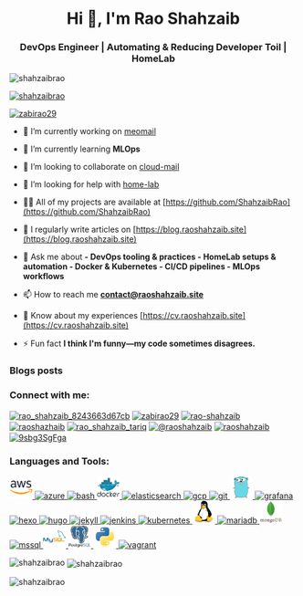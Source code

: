 <h1 align="center">Hi 👋, I'm Rao Shahzaib</h1>
<h3 align="center">DevOps Engineer | Automating & Reducing Developer Toil | HomeLab</h3>

<p align="left"> <img src="https://komarev.com/ghpvc/?username=shahzaibrao&label=Profile%20views&color=0e75b6&style=flat" alt="shahzaibrao" /> </p>

<p align="left"> <a href="https://github.com/ryo-ma/github-profile-trophy"><img src="https://github-profile-trophy.vercel.app/?username=shahzaibrao" alt="shahzaibrao" /></a> </p>

<p align="left"> <a href="https://twitter.com/zabirao29" target="blank"><img src="https://img.shields.io/twitter/follow/zabirao29?logo=twitter&style=for-the-badge" alt="zabirao29" /></a> </p>

- 🔭 I’m currently working on [meomail](https://github.com/ShahzaibRao/moemail/)

- 🌱 I’m currently learning **MLOps**

- 👯 I’m looking to collaborate on [cloud-mail](https://github.com/ShahzaibRao/cloud-mail)

- 🤝 I’m looking for help with [home-lab](https://github.com/ShahzaibRao/home-labs)

- 👨‍💻 All of my projects are available at [https://github.com/ShahzaibRao](https://github.com/ShahzaibRao)

- 📝 I regularly write articles on [https://blog.raoshahzaib.site](https://blog.raoshahzaib.site)

- 💬 Ask me about **- DevOps tooling & practices - HomeLab setups & automation - Docker & Kubernetes - CI/CD pipelines - MLOps workflows**

- 📫 How to reach me **contact@raoshahzaib.site**

- 📄 Know about my experiences [https://cv.raoshahzaib.site](https://cv.raoshahzaib.site)

- ⚡ Fun fact **I think I'm funny—my code sometimes disagrees.**

### Blogs posts
<!-- BLOG-POST-LIST:START -->
<!-- BLOG-POST-LIST:END -->

<h3 align="left">Connect with me:</h3>
<p align="left">
<a href="https://dev.to/rao_shahzaib_8243663d67cb" target="blank"><img align="center" src="https://raw.githubusercontent.com/rahuldkjain/github-profile-readme-generator/master/src/images/icons/Social/devto.svg" alt="rao_shahzaib_8243663d67cb" height="30" width="40" /></a>
<a href="https://twitter.com/zabirao29" target="blank"><img align="center" src="https://raw.githubusercontent.com/rahuldkjain/github-profile-readme-generator/master/src/images/icons/Social/twitter.svg" alt="zabirao29" height="30" width="40" /></a>
<a href="https://linkedin.com/in/rao-shahzaib" target="blank"><img align="center" src="https://raw.githubusercontent.com/rahuldkjain/github-profile-readme-generator/master/src/images/icons/Social/linked-in-alt.svg" alt="rao-shahzaib" height="30" width="40" /></a>
<a href="https://fb.com/raoshazhaib" target="blank"><img align="center" src="https://raw.githubusercontent.com/rahuldkjain/github-profile-readme-generator/master/src/images/icons/Social/facebook.svg" alt="raoshazhaib" height="30" width="40" /></a>
<a href="https://instagram.com/rao_shahzaib_tariq" target="blank"><img align="center" src="https://raw.githubusercontent.com/rahuldkjain/github-profile-readme-generator/master/src/images/icons/Social/instagram.svg" alt="rao_shahzaib_tariq" height="30" width="40" /></a>
<a href="https://medium.com/@raoshahzaib" target="blank"><img align="center" src="https://raw.githubusercontent.com/rahuldkjain/github-profile-readme-generator/master/src/images/icons/Social/medium.svg" alt="@raoshahzaib" height="30" width="40" /></a>
<a href="https://www.youtube.com/c/raoshahzaib" target="blank"><img align="center" src="https://raw.githubusercontent.com/rahuldkjain/github-profile-readme-generator/master/src/images/icons/Social/youtube.svg" alt="raoshahzaib" height="30" width="40" /></a>
<a href="https://discord.gg/9sbg3SgFga" target="blank"><img align="center" src="https://raw.githubusercontent.com/rahuldkjain/github-profile-readme-generator/master/src/images/icons/Social/discord.svg" alt="9sbg3SgFga" height="30" width="40" /></a>
</p>

<h3 align="left">Languages and Tools:</h3>
<p align="left"> <a href="https://aws.amazon.com" target="_blank" rel="noreferrer"> <img src="https://raw.githubusercontent.com/devicons/devicon/master/icons/amazonwebservices/amazonwebservices-original-wordmark.svg" alt="aws" width="40" height="40"/> </a> <a href="https://azure.microsoft.com/en-in/" target="_blank" rel="noreferrer"> <img src="https://www.vectorlogo.zone/logos/microsoft_azure/microsoft_azure-icon.svg" alt="azure" width="40" height="40"/> </a> <a href="https://www.gnu.org/software/bash/" target="_blank" rel="noreferrer"> <img src="https://www.vectorlogo.zone/logos/gnu_bash/gnu_bash-icon.svg" alt="bash" width="40" height="40"/> </a> <a href="https://www.docker.com/" target="_blank" rel="noreferrer"> <img src="https://raw.githubusercontent.com/devicons/devicon/master/icons/docker/docker-original-wordmark.svg" alt="docker" width="40" height="40"/> </a> <a href="https://www.elastic.co" target="_blank" rel="noreferrer"> <img src="https://www.vectorlogo.zone/logos/elastic/elastic-icon.svg" alt="elasticsearch" width="40" height="40"/> </a> <a href="https://cloud.google.com" target="_blank" rel="noreferrer"> <img src="https://www.vectorlogo.zone/logos/google_cloud/google_cloud-icon.svg" alt="gcp" width="40" height="40"/> </a> <a href="https://git-scm.com/" target="_blank" rel="noreferrer"> <img src="https://www.vectorlogo.zone/logos/git-scm/git-scm-icon.svg" alt="git" width="40" height="40"/> </a> <a href="https://golang.org" target="_blank" rel="noreferrer"> <img src="https://raw.githubusercontent.com/devicons/devicon/master/icons/go/go-original.svg" alt="go" width="40" height="40"/> </a> <a href="https://grafana.com" target="_blank" rel="noreferrer"> <img src="https://www.vectorlogo.zone/logos/grafana/grafana-icon.svg" alt="grafana" width="40" height="40"/> </a> <a href="hexo.io/" target="_blank" rel="noreferrer"> <img src="https://www.vectorlogo.zone/logos/hexoio/hexoio-icon.svg" alt="hexo" width="40" height="40"/> </a> <a href="https://gohugo.io/" target="_blank" rel="noreferrer"> <img src="https://api.iconify.design/logos-hugo.svg" alt="hugo" width="40" height="40"/> </a> <a href="https://jekyllrb.com/" target="_blank" rel="noreferrer"> <img src="https://www.vectorlogo.zone/logos/jekyllrb/jekyllrb-icon.svg" alt="jekyll" width="40" height="40"/> </a> <a href="https://www.jenkins.io" target="_blank" rel="noreferrer"> <img src="https://www.vectorlogo.zone/logos/jenkins/jenkins-icon.svg" alt="jenkins" width="40" height="40"/> </a> <a href="https://kubernetes.io" target="_blank" rel="noreferrer"> <img src="https://www.vectorlogo.zone/logos/kubernetes/kubernetes-icon.svg" alt="kubernetes" width="40" height="40"/> </a> <a href="https://www.linux.org/" target="_blank" rel="noreferrer"> <img src="https://raw.githubusercontent.com/devicons/devicon/master/icons/linux/linux-original.svg" alt="linux" width="40" height="40"/> </a> <a href="https://mariadb.org/" target="_blank" rel="noreferrer"> <img src="https://www.vectorlogo.zone/logos/mariadb/mariadb-icon.svg" alt="mariadb" width="40" height="40"/> </a> <a href="https://www.mongodb.com/" target="_blank" rel="noreferrer"> <img src="https://raw.githubusercontent.com/devicons/devicon/master/icons/mongodb/mongodb-original-wordmark.svg" alt="mongodb" width="40" height="40"/> </a> <a href="https://www.microsoft.com/en-us/sql-server" target="_blank" rel="noreferrer"> <img src="https://www.svgrepo.com/show/303229/microsoft-sql-server-logo.svg" alt="mssql" width="40" height="40"/> </a> <a href="https://www.mysql.com/" target="_blank" rel="noreferrer"> <img src="https://raw.githubusercontent.com/devicons/devicon/master/icons/mysql/mysql-original-wordmark.svg" alt="mysql" width="40" height="40"/> </a> <a href="https://www.postgresql.org" target="_blank" rel="noreferrer"> <img src="https://raw.githubusercontent.com/devicons/devicon/master/icons/postgresql/postgresql-original-wordmark.svg" alt="postgresql" width="40" height="40"/> </a> <a href="https://www.python.org" target="_blank" rel="noreferrer"> <img src="https://raw.githubusercontent.com/devicons/devicon/master/icons/python/python-original.svg" alt="python" width="40" height="40"/> </a> <a href="https://www.vagrantup.com/" target="_blank" rel="noreferrer"> <img src="https://www.vectorlogo.zone/logos/vagrantup/vagrantup-icon.svg" alt="vagrant" width="40" height="40"/> </a> </p>

<p><img align="left" src="https://github-readme-stats.vercel.app/api/top-langs?username=shahzaibrao&show_icons=true&locale=en&layout=compact" alt="shahzaibrao" /></p>

<p>&nbsp;<img align="center" src="https://github-readme-stats.vercel.app/api?username=shahzaibrao&show_icons=true&locale=en" alt="shahzaibrao" /></p>

<p><img align="center" src="https://github-readme-streak-stats.herokuapp.com/?user=shahzaibrao&" alt="shahzaibrao" /></p>
